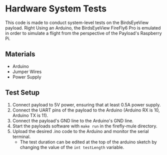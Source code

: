# Hardware System Tests
This code is made to conduct system-level tests on the BirdsEyeView payload. Right Using an Arduino, the BirdsEyeView FireFly6 Pro is emulated in order to simulate a flight from the perspective of the Payload's Raspberry Pi.

## Materials

* Arduino
* Jumper Wires
* Power Supply

## Test Setup

1) Connect payload to 5V power, ensuring that at least 0.5A power supply.
2) Connect the UART pins of the payload to the Arduino (Arduino RX is 10, Arduino TX is 11).
3) Connect the payload's GND line to the Arduino's GND line.
4) Start the payloads software with `make run` in the firefly-mule directory.
5) Upload the desired .ino code to the Arduino and monitor the serial terminal.
    * The test duration can be edited at the top of the arduino sketch by changing the value of the `int testLength` variable.

